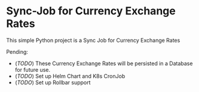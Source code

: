 # Sync-Job for Currency Exchange Rates

This simple Python project is a Sync Job for Currency Exchange Rates

Pending: 

* (_TODO_) These Currency Exchange Rates will be persisted in a Database for future use.
* (_TODO_) Set up Helm Chart and K8s CronJob
* (_TODO_) Set up Rollbar support
